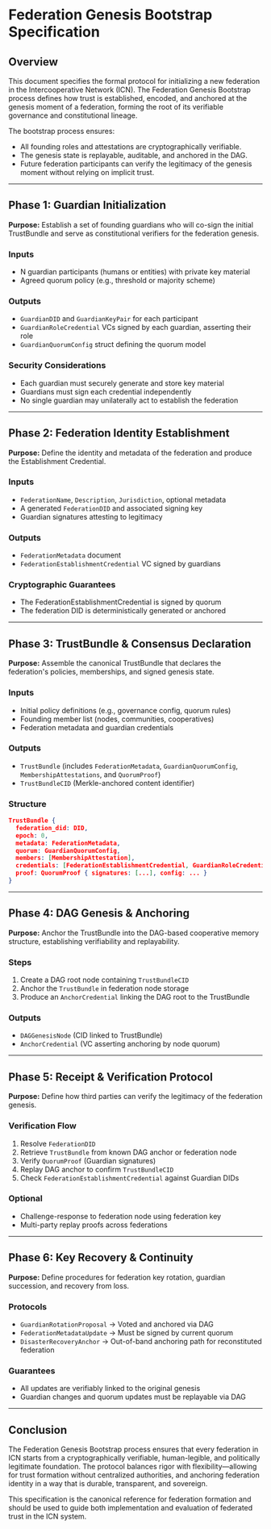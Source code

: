 # Federation Genesis Bootstrap Specification

## Overview

This document specifies the formal protocol for initializing a new federation in the Intercooperative Network (ICN). The Federation Genesis Bootstrap process defines how trust is established, encoded, and anchored at the genesis moment of a federation, forming the root of its verifiable governance and constitutional lineage.

The bootstrap process ensures:

* All founding roles and attestations are cryptographically verifiable.
* The genesis state is replayable, auditable, and anchored in the DAG.
* Future federation participants can verify the legitimacy of the genesis moment without relying on implicit trust.

---

## Phase 1: Guardian Initialization

**Purpose:** Establish a set of founding guardians who will co-sign the initial TrustBundle and serve as constitutional verifiers for the federation genesis.

### Inputs

* N guardian participants (humans or entities) with private key material
* Agreed quorum policy (e.g., threshold or majority scheme)

### Outputs

* `GuardianDID` and `GuardianKeyPair` for each participant
* `GuardianRoleCredential` VCs signed by each guardian, asserting their role
* `GuardianQuorumConfig` struct defining the quorum model

### Security Considerations

* Each guardian must securely generate and store key material
* Guardians must sign each credential independently
* No single guardian may unilaterally act to establish the federation

---

## Phase 2: Federation Identity Establishment

**Purpose:** Define the identity and metadata of the federation and produce the Establishment Credential.

### Inputs

* `FederationName`, `Description`, `Jurisdiction`, optional metadata
* A generated `FederationDID` and associated signing key
* Guardian signatures attesting to legitimacy

### Outputs

* `FederationMetadata` document
* `FederationEstablishmentCredential` VC signed by guardians

### Cryptographic Guarantees

* The FederationEstablishmentCredential is signed by quorum
* The federation DID is deterministically generated or anchored

---

## Phase 3: TrustBundle & Consensus Declaration

**Purpose:** Assemble the canonical TrustBundle that declares the federation's policies, memberships, and signed genesis state.

### Inputs

* Initial policy definitions (e.g., governance config, quorum rules)
* Founding member list (nodes, communities, cooperatives)
* Federation metadata and guardian credentials

### Outputs

* `TrustBundle` (includes `FederationMetadata`, `GuardianQuorumConfig`, `MembershipAttestations`, and `QuorumProof`)
* `TrustBundleCID` (Merkle-anchored content identifier)

### Structure

```json
TrustBundle {
  federation_did: DID,
  epoch: 0,
  metadata: FederationMetadata,
  quorum: GuardianQuorumConfig,
  members: [MembershipAttestation],
  credentials: [FederationEstablishmentCredential, GuardianRoleCredentials...],
  proof: QuorumProof { signatures: [...], config: ... }
}
```

---

## Phase 4: DAG Genesis & Anchoring

**Purpose:** Anchor the TrustBundle into the DAG-based cooperative memory structure, establishing verifiability and replayability.

### Steps

1. Create a DAG root node containing `TrustBundleCID`
2. Anchor the `TrustBundle` in federation node storage
3. Produce an `AnchorCredential` linking the DAG root to the TrustBundle

### Outputs

* `DAGGenesisNode` (CID linked to TrustBundle)
* `AnchorCredential` (VC asserting anchoring by node quorum)

---

## Phase 5: Receipt & Verification Protocol

**Purpose:** Define how third parties can verify the legitimacy of the federation genesis.

### Verification Flow

1. Resolve `FederationDID`
2. Retrieve `TrustBundle` from known DAG anchor or federation node
3. Verify `QuorumProof` (Guardian signatures)
4. Replay DAG anchor to confirm `TrustBundleCID`
5. Check `FederationEstablishmentCredential` against Guardian DIDs

### Optional

* Challenge-response to federation node using federation key
* Multi-party replay proofs across federations

---

## Phase 6: Key Recovery & Continuity

**Purpose:** Define procedures for federation key rotation, guardian succession, and recovery from loss.

### Protocols

* `GuardianRotationProposal` → Voted and anchored via DAG
* `FederationMetadataUpdate` → Must be signed by current quorum
* `DisasterRecoveryAnchor` → Out-of-band anchoring path for reconstituted federation

### Guarantees

* All updates are verifiably linked to the original genesis
* Guardian changes and quorum updates must be replayable via DAG

---

## Conclusion

The Federation Genesis Bootstrap process ensures that every federation in ICN starts from a cryptographically verifiable, human-legible, and politically legitimate foundation. The protocol balances rigor with flexibility—allowing for trust formation without centralized authorities, and anchoring federation identity in a way that is durable, transparent, and sovereign.

This specification is the canonical reference for federation formation and should be used to guide both implementation and evaluation of federated trust in the ICN system. 